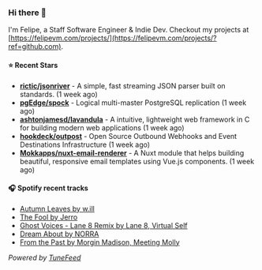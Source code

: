 ### Hi there 👋

I'm Felipe, a Staff Software Engineer & Indie Dev. Checkout my projects at [https://felipevm.com/projects/](https://felipevm.com/projects/?ref=github.com).

#### ⭐ Recent Stars
- **[rictic/jsonriver](https://github.com/rictic/jsonriver)** - A simple, fast streaming JSON parser built on standards. (1 week ago)
- **[pgEdge/spock](https://github.com/pgEdge/spock)** - Logical multi-master PostgreSQL replication (1 week ago)
- **[ashtonjamesd/lavandula](https://github.com/ashtonjamesd/lavandula)** - A intuitive, lightweight web framework in C for building modern web applications (1 week ago)
- **[hookdeck/outpost](https://github.com/hookdeck/outpost)** - Open Source Outbound Webhooks and Event Destinations Infrastructure (1 week ago)
- **[Mokkapps/nuxt-email-renderer](https://github.com/Mokkapps/nuxt-email-renderer)** - A Nuxt module that helps building beautiful, responsive email templates using Vue.js components. (1 week ago)

#### 🎧 Spotify recent tracks
- [Autumn Leaves by w.ill](https://open.spotify.com/track/4FxdriRA0ZaRMZ17QktZdZ)
- [The Fool by Jerro](https://open.spotify.com/track/4lWZp94yvNRHC8H2z2FePw)
- [Ghost Voices - Lane 8 Remix by Lane 8, Virtual Self](https://open.spotify.com/track/5TSwDA5UvNPnBu1maDYbDi)
- [Dream About by NORRA](https://open.spotify.com/track/0bHCgNfgv8pEuaLsNjSua9)
- [From the Past by Morgin Madison, Meeting Molly](https://open.spotify.com/track/1W1twgpF3bFRQGanGXi1gA)

_Powered by [TuneFeed](https://tunefeed.app?ref=github.com)_

